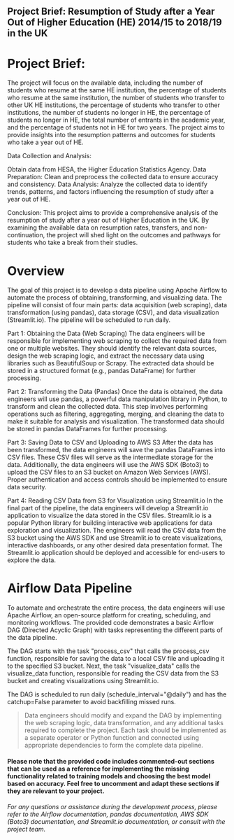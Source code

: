 ## Project Brief: Resumption of Study after a Year Out of Higher Education (HE) 2014/15 to 2018/19 in the UK

# Project Brief:
The project will focus on the available data, including the number of students who resume at the same HE institution, the percentage of students who resume at the same institution, the number of students who transfer to other UK HE institutions, the percentage of students who transfer to other institutions, the number of students no longer in HE, the percentage of students no longer in HE, the total number of entrants in the academic year, and the percentage of students not in HE for two years. The project aims to provide insights into the resumption patterns and outcomes for students who take a year out of HE.

Data Collection and Analysis:

Obtain data from HESA, the Higher Education Statistics Agency.
Data Preparation: Clean and preprocess the collected data to ensure accuracy and consistency.
Data Analysis: Analyze the collected data to identify trends, patterns, and factors influencing the resumption of study after a year out of HE. 

Conclusion:
This project aims to provide a comprehensive analysis of the resumption of study after a year out of Higher Education in the UK. By examining the available data on resumption rates, transfers, and non-continuation, the project will shed light on the outcomes and pathways for students who take a break from their studies.

# Overview
The goal of this project is to develop a data pipeline using Apache Airflow to automate the process of obtaining, transforming, and visualizing data. The pipeline will consist of four main parts: data acquisition (web scraping), data transformation (using pandas), data storage (CSV), and data visualization (Streamlit.io). The pipeline will be scheduled to run daily.

Part 1: Obtaining the Data (Web Scraping)
The data engineers will be responsible for implementing web scraping to collect the required data from one or multiple websites. They should identify the relevant data sources, design the web scraping logic, and extract the necessary data using libraries such as BeautifulSoup or Scrapy. The extracted data should be stored in a structured format (e.g., pandas DataFrame) for further processing.

Part 2: Transforming the Data (Pandas)
Once the data is obtained, the data engineers will use pandas, a powerful data manipulation library in Python, to transform and clean the collected data. This step involves performing operations such as filtering, aggregating, merging, and cleaning the data to make it suitable for analysis and visualization. The transformed data should be stored in pandas DataFrames for further processing.

Part 3: Saving Data to CSV and Uploading to AWS S3
After the data has been transformed, the data engineers will save the pandas DataFrames into CSV files. These CSV files will serve as the intermediate storage for the data. Additionally, the data engineers will use the AWS SDK (Boto3) to upload the CSV files to an S3 bucket on Amazon Web Services (AWS). Proper authentication and access controls should be implemented to ensure data security.

Part 4: Reading CSV Data from S3 for Visualization using Streamlit.io
In the final part of the pipeline, the data engineers will develop a Streamlit.io application to visualize the data stored in the CSV files. Streamlit.io is a popular Python library for building interactive web applications for data exploration and visualization. The engineers will read the CSV data from the S3 bucket using the AWS SDK and use Streamlit.io to create visualizations, interactive dashboards, or any other desired data presentation format. The Streamlit.io application should be deployed and accessible for end-users to explore the data.

# Airflow Data Pipeline
To automate and orchestrate the entire process, the data engineers will use Apache Airflow, an open-source platform for creating, scheduling, and monitoring workflows. The provided code demonstrates a basic Airflow DAG (Directed Acyclic Graph) with tasks representing the different parts of the data pipeline.

The DAG starts with the task "process_csv" that calls the process_csv function, responsible for saving the data to a local CSV file and uploading it to the specified S3 bucket. Next, the task "visualize_data" calls the visualize_data function, responsible for reading the CSV data from the S3 bucket and creating visualizations using Streamlit.io.

The DAG is scheduled to run daily (schedule_interval="@daily") and has the catchup=False parameter to avoid backfilling missed runs.

> Data engineers should modify and expand the DAG by implementing the web scraping logic, data transformation, and any additional tasks required to complete the project. Each task should be implemented as a separate operator or Python function and connected using appropriate dependencies to form the complete data pipeline.

#### Please note that the provided code includes commented-out sections that can be used as a reference for implementing the missing functionality related to training models and choosing the best model based on accuracy. Feel free to uncomment and adapt these sections if they are relevant to your project.

###### For any questions or assistance during the development process, please refer to the Airflow documentation, pandas documentation, AWS SDK (Boto3) documentation, and Streamlit.io documentation, or consult with the project team.